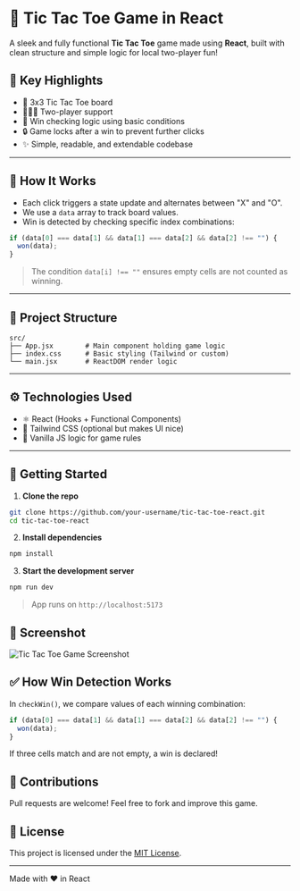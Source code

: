 # 🎯 Tic Tac Toe Game in React

A sleek and fully functional **Tic Tac Toe** game made using **React**, built with clean structure and simple logic for local two-player fun!

## 🌟 Key Highlights

- 🔲 3x3 Tic Tac Toe board
- 👨‍👩‍👧 Two-player support
- 🧠 Win checking logic using basic conditions
- 🔒 Game locks after a win to prevent further clicks
- ✨ Simple, readable, and extendable codebase

---

## 🧩 How It Works

- Each click triggers a state update and alternates between "X" and "O".
- We use a `data` array to track board values.
- Win is detected by checking specific index combinations:
  
```js
if (data[0] === data[1] && data[1] === data[2] && data[2] !== "") {
  won(data);
}
````

> The condition `data[i] !== ""` ensures empty cells are not counted as winning.

---

## 📁 Project Structure

```
src/
├── App.jsx        # Main component holding game logic
├── index.css      # Basic styling (Tailwind or custom)
└── main.jsx       # ReactDOM render logic
```

---

## ⚙️ Technologies Used

* ⚛️ React (Hooks + Functional Components)
* 🎨 Tailwind CSS (optional but makes UI nice)
* 🧠 Vanilla JS logic for game rules

---

## 🚀 Getting Started

1. **Clone the repo**

```bash
git clone https://github.com/your-username/tic-tac-toe-react.git
cd tic-tac-toe-react
```

2. **Install dependencies**

```bash
npm install
```

3. **Start the development server**

```bash
npm run dev
```

> App runs on `http://localhost:5173`

## 📸 Screenshot

![Tic Tac Toe Game Screenshot](./TicTacToeRjs.png)

## ✅ How Win Detection Works

In `checkWin()`, we compare values of each winning combination:

```js
if (data[0] === data[1] && data[1] === data[2] && data[2] !== "") {
  won(data);
}
```

If three cells match and are not empty, a win is declared!

## 🙌 Contributions

Pull requests are welcome! Feel free to fork and improve this game.

## 📄 License

This project is licensed under the [MIT License](LICENSE).

---

Made with ❤️ in React

```

